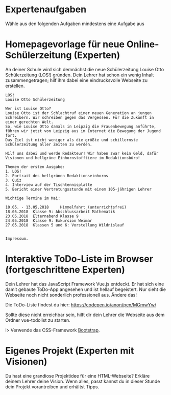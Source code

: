 # Expertenaufgaben

Wähle aus den folgenden Aufgaben mindestens eine Aufgabe aus

 

# Homepagevorlage für neue Online-Schülerzeitung (Experten)

An deiner Schule wird sich demnächst die neue Schülerzeitung Louise Otto Schülerzeitung (LOS!) gründen. Dein Lehrer hat schon ein wenig Inhalt zusammengetragen; hilf ihm dabei eine eindrucksvolle Webseite zu erstellen.

```
LOS!
Louise Otto Schülerzeitung 

Wer ist Louise Otto?
Louise Otto ist der Schlachtruf einer neuen Generation an jungen Schreibern. Wir schreiben gegen das Vergessen. Für die Zukunft in einer gerechten Welt.
So, wie Louise Otto damals in Leipzig die Frauenbewegung anführte, führen wir jetzt von Leipzig aus im Internet die Bewegung der Jugend fort.
Das Ziel ist nicht weniger als die größte und schillernste Schülerzeitung aller Zeiten zu werden.

Hilf uns dabei und werde Redakteur! Wir haben zwar kein Geld, dafür Visionen und hellgrüne Einhornstofftiere im Redaktionsbüro!

Themen der ersten Ausgabe:
1. LOS!
2. Portrait des hellgrünen Redaktionseinhorns
3. Quiz
4. Interview auf der Tischtennisplatte
5. Bericht einer Vertretungsstunde mit einem 105-jährigen Lehrer

Wichtige Termine im Mai:

10.05. - 13.05.2018 	Himmelfahrt (unterrichtsfrei) 				
18.05.2018 	Klasse 9: Abschlussarbeit Mathematik 				
23.05.2018 	Elternabend Klasse 9		
24.05.2018 	Klasse 9: Exkursion Weimar 		
27.05.2018 	Klassen 5 und 6: Vorstellung Wildnislauf 		


Impressum.
```



 

# Interaktive ToDo-Liste im Browser (fortgeschrittene Experten)

Dein Lehrer hat das JavaScript Framework Vue.js entdeckt. Er hat sich eine damit gebaute ToDo-App angesehen und ist hellauf begeistert. Nur sieht die Webseite noch nicht sonderlich professionell aus. Ändere das!

 

Die ToDo-Liste findest du hier: <https://codepen.io/anon/pen/MGmwYw/>

Sollte diese nicht erreichbar sein, hilft dir dein Lehrer die Webseite aus dem Ordner vue-todolist zu starten.

i> Verwende das CSS-Framework [Bootstrap](https://getbootstrap.com/docs/4.1/getting-started/introduction/).

 

# Eigenes Projekt (Experten mit Visionen)

Du hast eine grandiose Projektidee für eine HTML-Webseite? Erkläre deinem Lehrer deine Vision. Wenn alles, passt kannst du in dieser Stunde dein Projekt vorantreiben und erhältst Tipps.

 